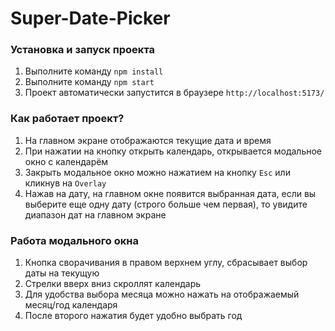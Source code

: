 # Super-Date-Picker

### Установка и запуск проекта

1. Выполните команду `npm install`
2. Выполните команду `npm start`
3. Проект автоматически запустится в браузере `http://localhost:5173/`

### Как работает проект?

1. На главном экране отображаются текущие дата и время
2. При нажатии на кнопку открыть календарь, открывается модальное окно с календарём
3. Закрыть модальное окно можно нажатием на кнопку `Esc` или кликнув на `Overlay`
4. Нажав на дату, на главном окне появится выбранная дата, если вы выберите еще одну дату (строго больше чем первая),
   то увидите диапазон дат на главном экране

### Работа модального окна

1. Кнопка сворачивания в правом верхнем углу, сбрасывает выбор даты на текущую
2. Стрелки вверх вниз скроллят календарь
3. Для удобства выбора месяца можно нажать на отображаемый месяц/год календаря
4. После второго нажатия будет удобно выбрать год
